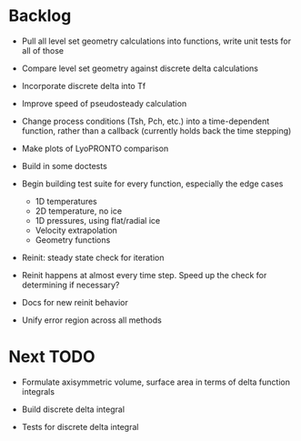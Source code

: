 # Backlog

- Pull all level set geometry calculations into functions, write unit tests for all of those
- Compare level set geometry against discrete delta calculations

- Incorporate discrete delta into Tf

- Improve speed of pseudosteady calculation

- Change process conditions (Tsh, Pch, etc.) into a time-dependent function, rather than a callback (currently holds back the time stepping)

- Make plots of LyoPRONTO comparison

- Build in some doctests
- Begin building test suite for every function, especially the edge cases
    - 1D temperatures
    - 2D temperature, no ice
    - 1D pressures, using flat/radial ice
    - Velocity extrapolation
    - Geometry functions

- Reinit: steady state check for iteration
- Reinit happens at almost every time step. Speed up the check for determining if necessary?
- Docs for new reinit behavior
- Unify error region across all methods

# Next TODO

- Formulate axisymmetric volume, surface area in terms of delta function integrals

- Build discrete delta integral
- Tests for discrete delta integral